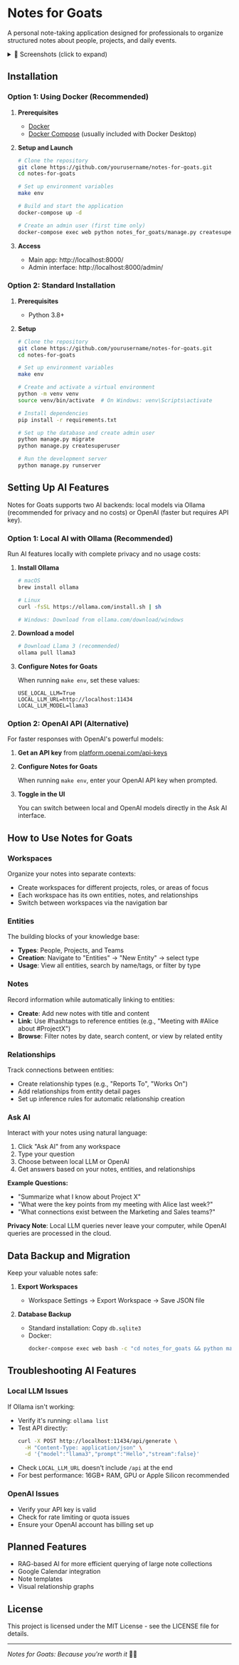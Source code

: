 # Notes for Goats

A personal note-taking application designed for professionals to organize structured notes about people, projects, and daily events.

<details>
<summary>📸 Screenshots (click to expand)</summary>

![Home Screen](screenshots/home.png)
![Notes](screenshots/notes.png)
![Entities](screenshots/entities.png)
![Relationships](screenshots/relationships.png)
![Backups](screenshots/backups.png)
![AI](screenshots/ai.png)

</details>

## Installation

### Option 1: Using Docker (Recommended)

1. **Prerequisites**
   - [Docker](https://www.docker.com/get-started)
   - [Docker Compose](https://docs.docker.com/compose/install/) (usually included with Docker Desktop)

2. **Setup and Launch**
   
   ```bash
   # Clone the repository
   git clone https://github.com/yourusername/notes-for-goats.git
   cd notes-for-goats
   
   # Set up environment variables
   make env
   
   # Build and start the application
   docker-compose up -d
   
   # Create an admin user (first time only)
   docker-compose exec web python notes_for_goats/manage.py createsuperuser
   ```

3. **Access**
   - Main app: http://localhost:8000/
   - Admin interface: http://localhost:8000/admin/

### Option 2: Standard Installation

1. **Prerequisites**
   - Python 3.8+

2. **Setup**
   
   ```bash
   # Clone the repository
   git clone https://github.com/yourusername/notes-for-goats.git
   cd notes-for-goats
   
   # Set up environment variables
   make env
   
   # Create and activate a virtual environment
   python -m venv venv
   source venv/bin/activate  # On Windows: venv\Scripts\activate
   
   # Install dependencies
   pip install -r requirements.txt
   
   # Set up the database and create admin user
   python manage.py migrate
   python manage.py createsuperuser
   
   # Run the development server
   python manage.py runserver
   ```

## Setting Up AI Features

Notes for Goats supports two AI backends: local models via Ollama (recommended for privacy and no costs) or OpenAI (faster but requires API key).

### Option 1: Local AI with Ollama (Recommended)

Run AI features locally with complete privacy and no usage costs:

1. **Install Ollama**
   
   ```bash
   # macOS
   brew install ollama
   
   # Linux
   curl -fsSL https://ollama.com/install.sh | sh
   
   # Windows: Download from ollama.com/download/windows
   ```

2. **Download a model**
   
   ```bash
   # Download Llama 3 (recommended)
   ollama pull llama3
   ```

3. **Configure Notes for Goats**
   
   When running `make env`, set these values:
   ```
   USE_LOCAL_LLM=True
   LOCAL_LLM_URL=http://localhost:11434
   LOCAL_LLM_MODEL=llama3
   ```

### Option 2: OpenAI API (Alternative)

For faster responses with OpenAI's powerful models:

1. **Get an API key** from [platform.openai.com/api-keys](https://platform.openai.com/api-keys)

2. **Configure Notes for Goats**
   
   When running `make env`, enter your OpenAI API key when prompted.

3. **Toggle in the UI**
   
   You can switch between local and OpenAI models directly in the Ask AI interface.

## How to Use Notes for Goats

### Workspaces

Organize your notes into separate contexts:

- Create workspaces for different projects, roles, or areas of focus
- Each workspace has its own entities, notes, and relationships
- Switch between workspaces via the navigation bar

### Entities

The building blocks of your knowledge base:

- **Types**: People, Projects, and Teams
- **Creation**: Navigate to "Entities" → "New Entity" → select type
- **Usage**: View all entities, search by name/tags, or filter by type

### Notes

Record information while automatically linking to entities:

- **Create**: Add new notes with title and content
- **Link**: Use #hashtags to reference entities (e.g., "Meeting with #Alice about #ProjectX")
- **Browse**: Filter notes by date, search content, or view by related entity

### Relationships

Track connections between entities:

- Create relationship types (e.g., "Reports To", "Works On")
- Add relationships from entity detail pages
- Set up inference rules for automatic relationship creation

### Ask AI

Interact with your notes using natural language:

1. Click "Ask AI" from any workspace
2. Type your question
3. Choose between local LLM or OpenAI
4. Get answers based on your notes, entities, and relationships

**Example Questions:**
- "Summarize what I know about Project X"
- "What were the key points from my meeting with Alice last week?"
- "What connections exist between the Marketing and Sales teams?"

**Privacy Note**: Local LLM queries never leave your computer, while OpenAI queries are processed in the cloud.

## Data Backup and Migration

Keep your valuable notes safe:

1. **Export Workspaces**
   - Workspace Settings → Export Workspace → Save JSON file

2. **Database Backup**
   - Standard installation: Copy `db.sqlite3`
   - Docker: 
     ```bash
     docker-compose exec web bash -c "cd notes_for_goats && python manage.py export_data"
     ```

## Troubleshooting AI Features

### Local LLM Issues

If Ollama isn't working:

- Verify it's running: `ollama list`
- Test API directly:
  ```bash
  curl -X POST http://localhost:11434/api/generate \
    -H "Content-Type: application/json" \
    -d '{"model":"llama3","prompt":"Hello","stream":false}'
  ```
- Check `LOCAL_LLM_URL` doesn't include `/api` at the end
- For best performance: 16GB+ RAM, GPU or Apple Silicon recommended

### OpenAI Issues

- Verify your API key is valid
- Check for rate limiting or quota issues
- Ensure your OpenAI account has billing set up

## Planned Features

- RAG-based AI for more efficient querying of large note collections
- Google Calendar integration
- Note templates
- Visual relationship graphs

## License

This project is licensed under the MIT License - see the LICENSE file for details.

---

*Notes for Goats: Because you're worth it* 🐐📝